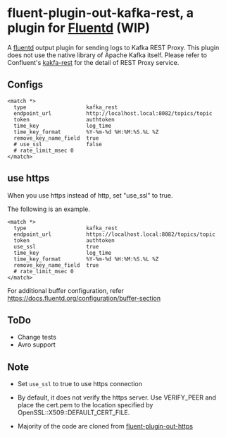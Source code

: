 # fluent-plugin-out-kafka-rest, a plugin for [Fluentd](http://fluentd.org) (WIP)

A [fluentd][1] output plugin for sending logs to Kafka REST Proxy.
This plugin does not use the native library of Apache Kafka itself.
Please refer to Confluent's [kakfa-rest](https://github.com/confluentinc/kafka-rest)
for the detail of REST Proxy service.

## Configs

    <match *>
      type                   kafka_rest
      endpoint_url           http://localhost.local:8082/topics/topic
      token                  authtoken
      time_key               log_time
      time_key_format        %Y-%m-%d %H:%M:%S.%L %Z
      remove_key_name_field  true
      # use_ssl              false
      # rate_limit_msec 0
    </match>

## use https

When you use https instead of http,
set "use_ssl" to true.

The following is an example.

    <match *>
      type                   kafka_rest
      endpoint_url           https://localhost.local:8082/topics/topic
      token                  authtoken
      use_ssl                true
      time_key               log_time
      time_key_format        %Y-%m-%d %H:%M:%S.%L %Z
      remove_key_name_field  true
      # rate_limit_msec 0
    </match>


For additional buffer configuration, refer https://docs.fluentd.org/configuration/buffer-section

## ToDo

* Change tests
* Avro support

## Note

* Set `use_ssl` to true to use https connection
* By default, it does not verify the https server. Use VERIFY_PEER and place the cert.pem to the location specified by OpenSSL::X509::DEFAULT_CERT_FILE. 
* Majority of the code are cloned from  [fluent-plugin-out-https][2]

  [1]: http://fluentd.org/
  [2]: https://github.com/kazunori279/fluent-plugin-out-https

